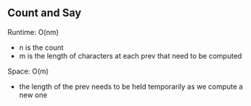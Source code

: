 ## Count and Say

Runtime: O(nm)
- n is the count
- m is the length of characters at each prev that need to be computed

Space: O(m)
- the length of the prev needs to be held temporarily as we compute a new one